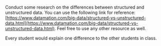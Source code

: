 
Conduct some research on the differences between structured and unstructured data. You can use the following link for reference: [https://www.datamation.com/big-data/structured-vs-unstructured-data.html](https://www.datamation.com/big-data/structured-vs-unstructured-data.html). Feel free to use any other resource as well.

Every student would explain one difference to the other students in class.

